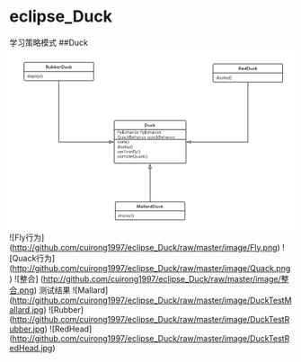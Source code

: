 # eclipse_Duck
学习策略模式
##Duck
![image](https://raw.githubusercontent.com/cuirong1997/eclipse_Duck/master/image/Duck.png)
![Fly行为]
(http://github.com/cuirong1997/eclipse_Duck/raw/master/image/Fly.png)
![Quack行为]
(http://github.com/cuirong1997/eclipse_Duck/raw/master/image/Quack.png)
![整合]
(http://github.com/cuirong1997/eclipse_Duck/raw/master/image/整合.png)
测试结果
![Mallard]
(http://github.com/cuirong1997/eclipse_Duck/raw/master/image/DuckTestMallard.jpg)
![Rubber]
(http://github.com/cuirong1997/eclipse_Duck/raw/master/image/DuckTestRubber.jpg)
![RedHead]
(http://github.com/cuirong1997/eclipse_Duck/raw/master/image/DuckTestRedHead.jpg)
